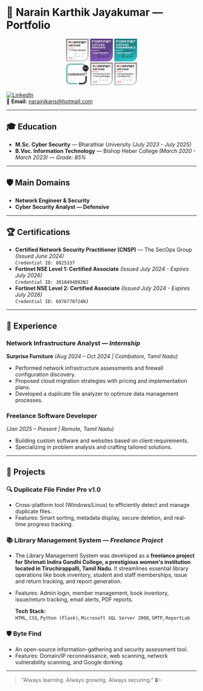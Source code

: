 # 📄 Narain Karthik Jayakumar — Portfolio

<p align="center">
  <img src="Image/7.4.png" height="60">
  <img src="Image/Cyber Security.png" height="60">
  <img src="Image/Fundamentals.png" height="60">
  <br>
  <img src="Image/ISC2.png" height="60">
  <img src="Image/NSE - 1.png" height="60">
  <img src="Image/NSE - 2.png" height="60">
</p>

[![LinkedIn](https://img.shields.io/badge/LinkedIn-Connect-blue?style=for-the-badge&logo=linkedin)](https://www.linkedin.com/in/narain-karthik-jayakumar-a635931b1/)  
📧 **Email:** narainjkans@hotmail.com  

---

## 🎓 Education

- **M.Sc. Cyber Security** — Bharathiar University *(July 2023 - July 2025)*
- **B.Voc. Information Technology** — Bishop Heber College *(March 2020 - March 2023)* — *Grade: 85%*

---

## 🛡️ Main Domains

- **Network Engineer & Security**
- **Cyber Security Analyst — Defensive**

---

## 🏆 Certifications

- **Certified Network Security Practitioner (CNSP)** — The SecOps Group *(Issued June 2024)*  
  `Credential ID: 8825337`
- **Fortinet NSE Level 1: Certified Associate** *(Issued July 2024 - Expires July 2026)*  
  `Credential ID: 3018494892NJ`
- **Fortinet NSE Level 2: Certified Associate** *(Issued July 2024 - Expires July 2026)*  
  `Credential ID: 6976778724NJ`

---

## 💼 Experience

### Network Infrastructure Analyst — *Internship*  
**Surprise Furniture** *(Aug 2024 – Oct 2024 | Coimbatore, Tamil Nadu)*  
- Performed network infrastructure assessments and firewall configuration discovery.
- Proposed cloud migration strategies with pricing and implementation plans.
- Developed a duplicate file analyzer to optimize data management processes.

### Freelance Software Developer  
*(Jan 2025 – Present | Remote, Tamil Nadu)*  
- Building custom software and websites based on client requirements.
- Specializing in problem analysis and crafting tailored solutions.

---

## 🚀 Projects

### 🔍 Duplicate File Finder Pro v1.0
- Cross-platform tool (Windows/Linux) to efficiently detect and manage duplicate files.
- Features: Smart sorting, metadata display, secure deletion, and real-time progress tracking.

### 📚 Library Management System — *Freelance Project*
- The Library Management System was developed as a **freelance project for Shrimati Indira Gandhi College, a prestigious women's institution located in Tiruchirappalli, Tamil Nadu**. It streamlines essential library operations like book inventory, student and staff memberships, issue and return tracking, and report generation.
- Features: Admin login, member management, book inventory, issue/return tracking, email alerts, PDF reports.

  **Tech Stack:**  
  `HTML`, `CSS`, `Python (Flask)`, `Microsoft SQL Server 2008`, `SMTP`, `ReportLab`

### 🛡️ Byte Find
- An open-source information-gathering and security assessment tool.
- Features: Domain/IP reconnaissance, web scanning, network vulnerability scanning, and Google dorking.

---

> "Always learning. Always growing. Always securing." 🔒✨
